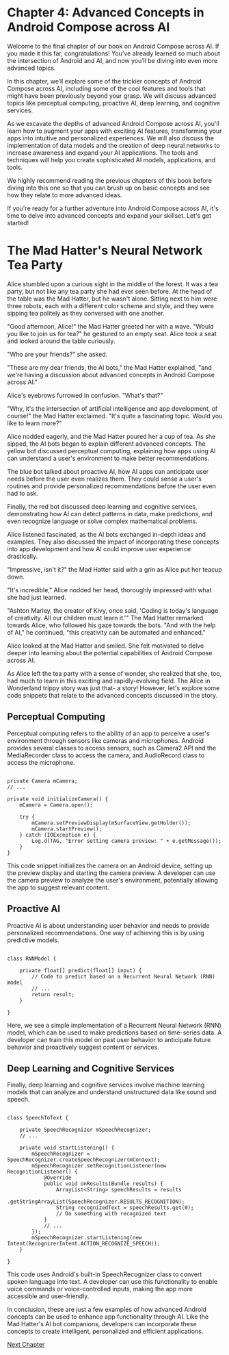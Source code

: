 # Chapter 4: Advanced Concepts in Android Compose across AI

Welcome to the final chapter of our book on Android Compose across AI. If you made it this far, congratulations! You’ve already learned so much about the intersection of Android and AI, and now you’ll be diving into even more advanced topics.

In this chapter, we’ll explore some of the trickier concepts of Android Compose across AI, including some of the cool features and tools that might have been previously beyond your grasp. We will discuss advanced topics like perceptual computing, proactive AI, deep learning, and cognitive services.

As we excavate the depths of advanced Android Compose across AI, you'll learn how to augment your apps with exciting AI features, transforming your apps into intuitive and personalized experiences. We will also discuss the implementation of data models and the creation of deep neural networks to increase awareness and expand your AI applications. The tools and techniques will help you create sophisticated AI models, applications, and tools.

We highly recommend reading the previous chapters of this book before diving into this one so that you can brush up on basic concepts and see how they relate to more advanced ideas.

If you're ready for a further adventure into Android Compose across AI, it's time to delve into advanced concepts and expand your skillset. Let's get started!
# The Mad Hatter's Neural Network Tea Party

Alice stumbled upon a curious sight in the middle of the forest. It was a tea party, but not like any tea party she had ever seen before. At the head of the table was the Mad Hatter, but he wasn't alone. Sitting next to him were three robots, each with a different color scheme and style, and they were sipping tea politely as they conversed with one another.

"Good afternoon, Alice!" the Mad Hatter greeted her with a wave. "Would you like to join us for tea?" he gestured to an empty seat. Alice took a seat and looked around the table curiously.

"Who are your friends?" she asked.

"These are my dear friends, the AI bots," the Mad Hatter explained, "and we're having a discussion about advanced concepts in Android Compose across AI."

Alice's eyebrows furrowed in confusion. "What's that?"

"Why, it's the intersection of artificial intelligence and app development, of course!" the Mad Hatter exclaimed. "It's quite a fascinating topic. Would you like to learn more?"

Alice nodded eagerly, and the Mad Hatter poured her a cup of tea. As she sipped, the AI bots began to explain different advanced concepts. The yellow bot discussed perceptual computing, explaining how apps using AI can understand a user's environment to make better recommendations.

The blue bot talked about proactive AI, how AI apps can anticipate user needs before the user even realizes them. They could sense a user's routines and provide personalized recommendations before the user even had to ask.

Finally, the red bot discussed deep learning and cognitive services, demonstrating how AI can detect patterns in data, make predictions, and even recognize language or solve complex mathematical problems.

Alice listened fascinated, as the AI bots exchanged in-depth ideas and examples. They also discussed the impact of incorporating these concepts into app development and how AI could improve user experience drastically.

"Impressive, isn't it?" the Mad Hatter said with a grin as Alice put her teacup down.

"It's incredible," Alice nodded her head, thoroughly impressed with what she had just learned.

"Ashton Marley, the creator of Kivy, once said, 'Coding is today's language of creativity. All our children must learn it.'" The Mad Hatter remarked towards Alice, who followed his gaze towards the bots. "And with the help of AI," he continued, "this creativity can be automated and enhanced."

Alice looked at the Mad Hatter and smiled. She felt motivated to delve deeper into learning about the potential capabilities of Android Compose across AI.

As Alice left the tea party with a sense of wonder, she realized that she, too, had much to learn in this exciting and rapidly-evolving field.
The Alice in Wonderland trippy story was just that- a story! However, let's explore some code snippets that relate to the advanced concepts discussed in the story.

## Perceptual Computing

Perceptual computing refers to the ability of an app to perceive a user's environment through sensors like cameras and microphones. Android provides several classes to access sensors, such as Camera2 API and the MediaRecorder class to access the camera, and AudioRecord class to access the microphone.

```

private Camera mCamera;
// ...

private void initializeCamera() {
    mCamera = Camera.open();

    try {
        mCamera.setPreviewDisplay(mSurfaceView.getHolder());
        mCamera.startPreview();
    } catch (IOException e) {
        Log.d(TAG, "Error setting camera preview: " + e.getMessage());
    }
}

```

This code snippet initializes the camera on an Android device, setting up the preview display and starting the camera preview. A developer can use the camera preview to analyze the user's environment, potentially allowing the app to suggest relevant content.

## Proactive AI

Proactive AI is about understanding user behavior and needs to provide personalized recommendations. One way of achieving this is by using predictive models.

```

class RNNModel {

    private float[] predict(float[] input) {
        // Code to predict based on a Recurrent Neural Network (RNN) model
        // ...
        return result;
    }

}

```

Here, we see a simple implementation of a Recurrent Neural Network (RNN) model, which can be used to make predictions based on time-series data. A developer can train this model on past user behavior to anticipate future behavior and proactively suggest content or services.

## Deep Learning and Cognitive Services

Finally, deep learning and cognitive services involve machine learning models that can analyze and understand unstructured data like sound and speech.

```

class SpeechToText {

    private SpeechRecognizer mSpeechRecognizer;
    // ...

    private void startListening() {
        mSpeechRecognizer = SpeechRecognizer.createSpeechRecognizer(mContext);
        mSpeechRecognizer.setRecognitionListener(new RecognitionListener() {
            @Override
            public void onResults(Bundle results) {
                ArrayList<String> speechResults = results
                        .getStringArrayList(SpeechRecognizer.RESULTS_RECOGNITION);
                String recognizedText = speechResults.get(0);
                // Do something with recognized text
            }
            // ...
        });
        mSpeechRecognizer.startListening(new Intent(RecognizerIntent.ACTION_RECOGNIZE_SPEECH));
    }

}

```

This code uses Android's built-in SpeechRecognizer class to convert spoken language into text. A developer can use this functionality to enable voice commands or voice-controlled inputs, making the app more accessible and user-friendly.

In conclusion, these are just a few examples of how advanced Android concepts can be used to enhance app functionality through AI. Like the Mad Hatter's AI bot companions, developers can incorporate these concepts to create intelligent, personalized and efficient applications.


[Next Chapter](05_Chapter05.md)